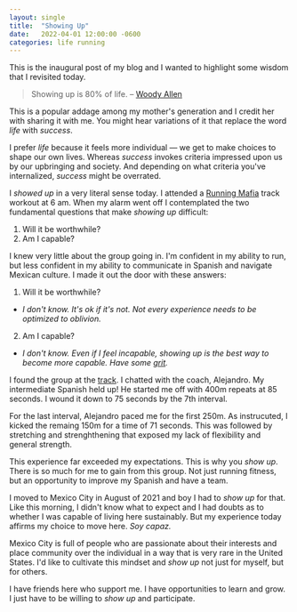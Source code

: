 ```yaml
---
layout: single
title:  "Showing Up"
date:   2022-04-01 12:00:00 -0600
categories: life running
---
```


This is the inaugural post of my blog and I wanted to highlight some wisdom that I revisited today.

> Showing up is 80% of life. – [Woody Allen][woody-allen] 

This is a popular addage among my mother's generation and I credit her with sharing it with me. You might hear variations of it that replace the word *life* with *success*.

I prefer *life* because it feels more individual — we get to make choices to shape our own lives. Whereas *success* invokes criteria impressed upon us by our upbringing and society. And depending on what criteria you've internalized, *success* might be overrated.

I *showed up* in a very literal sense today. I attended a [Running Mafia][running-mafia] track workout at 6 am. When my alarm went off I contemplated the two fundamental questions that make *showing up* difficult:

1. Will it be worthwhile?
2. Am I capable?

I knew very little about the group going in. I'm confident in my ability to run, but less confident in my ability to communicate in Spanish and navigate Mexican culture. I made it out the door with these answers:

1. Will it be worthwhile?
  - *I don't know. It's ok if it's not. Not every experience needs to be optimized to oblivion.*
2. Am I capable?
  - *I don't know. Even if I feel incapable, showing up is the best way to become more capable. Have some [grit][grit-wiki].*

I found the group at the [track][plan-sexenal]. I chatted with the coach, Alejandro. My intermediate Spanish held up! He started me off with 400m repeats at 85 seconds. I wound it down to 75 seconds by the 7th interval.

For the last interval, Alejandro paced me for the first 250m. As instrucuted, I kicked the remaing 150m for a time of 71 seconds. This was followed by stretching and strenghthening that exposed my lack of flexibility and general strength.

This experience far exceeded my expectations. This is why you *show up*. There is so much for me to gain from this group. Not just running fitness, but an opportunity to improve my Spanish and have a team.

I moved to Mexico City in August of 2021 and boy I had to *show up* for that. Like this morning, I didn't know what to expect and I had doubts as to whether I was capable of living here sustainably. But my experience today affirms my choice to move here. *Soy capaz.*

Mexico City is full of people who are passionate about their interests and place community over the individual in a way that is very rare in the United States. I'd like to cultivate this mindset and *show up* not just for myself, but for others.

I have friends here who support me. I have opportunities to learn and grow. I just have to be willing to *show up* and participate.

[woody-allen]:https://quoteinvestigator.com/2013/06/10/showing-up/#:~:text=I%20have%20learned%20one%20thing.%20As%20Woody%20says%2C%20%E2%80%98Showing%20up%20is%2080%20percent%20of%20life.%E2%80%99%20Sometimes%20it%E2%80%99s%20easier%20to%20hide%20home%20in%20bed.%20I%E2%80%99ve%20done%20both.

[running-mafia]:https://www.instagram.com/mafiarunning/
[plan-sexenal]:https://goo.gl/maps/1TKACsm1dcVarK1TA
[grit-wiki]:https://en.wikipedia.org/wiki/Grit_(personality_trait)
